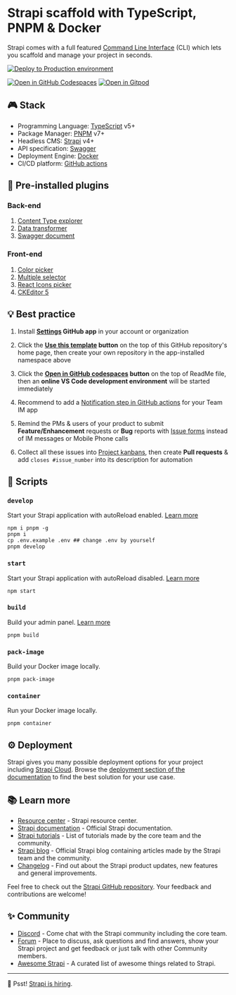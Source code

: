 # Strapi scaffold with TypeScript, PNPM & Docker

Strapi comes with a full featured [Command Line Interface][1] (CLI) which lets you scaffold and manage your project in seconds.

[![Deploy to Production environment](https://github.com/idea2app/Strapi-PNPM-Docker-ts/actions/workflows/deploy-production.yml/badge.svg)][2]

[![Open in GitHub Codespaces](https://github.com/codespaces/badge.svg)][3]
[![Open in Gitpod](https://gitpod.io/button/open-in-gitpod.svg)][4]

## 🎮 Stack

- Programming Language: [TypeScript][5] v5+
- Package Manager: [PNPM][6] v7+
- Headless CMS: [Strapi][7] v4+
- API specification: [Swagger][8]
- Deployment Engine: [Docker][9]
- CI/CD platform: [GitHub actions][10]

## 🔌 Pre-installed plugins

### Back-end

1.  [Content Type explorer][11]
2.  [Data transformer][12]
3.  [Swagger document][13]

### Front-end

1.  [Color picker][14]
2.  [Multiple selector][15]
3.  [React Icons picker][16]
4.  [CKEditor 5][17]

## 💡 Best practice

1.  Install **[Settings][18] GitHub app** in your account or organization

2.  Click the **[Use this template][19] button** on the top of this GitHub repository's home page, then create your own repository in the app-installed namespace above

3.  Click the **[Open in GitHub codespaces][20] button** on the top of ReadMe file, then an **online VS Code development environment** will be started immediately

4.  Recommend to add a [Notification step in GitHub actions][21] for your Team IM app

5.  Remind the PMs & users of your product to submit **Feature/Enhancement** requests or **Bug** reports with [Issue forms][22] instead of IM messages or Mobile Phone calls

6.  Collect all these issues into [Project kanbans][23], then create **Pull requests** & add `closes #issue_number` into its description for automation

## 🚀 Scripts

### `develop`

Start your Strapi application with autoReload enabled. [Learn more][24]

```shell
npm i pnpm -g
pnpm i
cp .env.example .env ## change .env by yourself
pnpm develop
```

### `start`

Start your Strapi application with autoReload disabled. [Learn more][25]

```shell
npm start
```

### `build`

Build your admin panel. [Learn more][26]

```shell
pnpm build
```

### `pack-image`

Build your Docker image locally.

```shell
pnpm pack-image
```

### `container`

Run your Docker image locally.

```shell
pnpm container
```

## ⚙️ Deployment

Strapi gives you many possible deployment options for your project including [Strapi Cloud][27]. Browse the [deployment section of the documentation][28] to find the best solution for your use case.

## 📚 Learn more

- [Resource center][29] - Strapi resource center.
- [Strapi documentation][30] - Official Strapi documentation.
- [Strapi tutorials][31] - List of tutorials made by the core team and the community.
- [Strapi blog][32] - Official Strapi blog containing articles made by the Strapi team and the community.
- [Changelog][33] - Find out about the Strapi product updates, new features and general improvements.

Feel free to check out the [Strapi GitHub repository][34]. Your feedback and contributions are welcome!

## ✨ Community

- [Discord][35] - Come chat with the Strapi community including the core team.
- [Forum][36] - Place to discuss, ask questions and find answers, show your Strapi project and get feedback or just talk with other Community members.
- [Awesome Strapi][37] - A curated list of awesome things related to Strapi.

---

🤫 Psst! [Strapi is hiring][38].

[1]: https://docs.strapi.io/dev-docs/cli
[2]: https://github.com/idea2app/Strapi-PNPM-Docker-ts/actions/workflows/deploy-production.yml
[3]: https://codespaces.new/idea2app/Strapi-PNPM-Docker-ts
[4]: https://gitpod.io/?autostart=true#https://github.com/idea2app/Strapi-PNPM-Docker-ts
[5]: https://www.typescriptlang.org/
[6]: https://pnpm.io/
[7]: https://strapi.io/
[8]: https://swagger.io/
[9]: https://www.docker.com/
[10]: https://github.com/features/actions
[11]: https://github.com/shahriarkh/strapi-content-type-explorer
[12]: https://github.com/ComfortablyCoding/strapi-plugin-transformer
[13]: https://github.com/strapi/strapi/tree/develop/packages/plugins/documentation
[14]: https://github.com/strapi/strapi/tree/develop/packages/plugins/color-picker
[15]: https://github.com/Zaydme/strapi-plugin-multi-select
[16]: https://github.com/DanielPantle/strapi-plugin-react-icons
[17]: https://github.com/ckeditor/strapi-plugin-ckeditor
[18]: https://github.com/apps/settings
[19]: https://github.com/new?template_name=Next-Bootstrap-ts&template_owner=idea2app
[20]: https://codespaces.new/idea2app/Next-Bootstrap-ts
[21]: https://github.com/kaiyuanshe/kaiyuanshe.github.io/blob/bb4675a56bf1d6b207231313da5ed0af7cf0ebd6/.github/workflows/pull-request.yml#L32-L56
[22]: https://github.com/idea2app/Next-Bootstrap-ts/issues/new/choose
[23]: https://github.com/idea2app/Next-Bootstrap-ts/projects
[24]: https://docs.strapi.io/dev-docs/cli#strapi-develop
[25]: https://docs.strapi.io/dev-docs/cli#strapi-start
[26]: https://docs.strapi.io/dev-docs/cli#strapi-build
[27]: https://cloud.strapi.io/
[28]: https://docs.strapi.io/dev-docs/deployment
[29]: https://strapi.io/resource-center
[30]: https://docs.strapi.io/
[31]: https://strapi.io/tutorials
[32]: https://strapi.io/blog
[33]: https://strapi.io/changelog
[34]: https://github.com/strapi/strapi
[35]: https://discord.strapi.io/
[36]: https://forum.strapi.io/
[37]: https://github.com/strapi/awesome-strapi
[38]: https://strapi.io/careers
